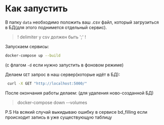 # Как запустить
В папку `data` необходимо положить ваш .csv файл, который загрузиться в БД(для этого поднимется отдельный сервис).

> ! delimiter у csv должен быть ';' !

Запускаем сервисы:
```bash
docker-compose up --build
```
(с флагом `-d` если нужно запустить в фоновом режиме)

Делаем `GET` запрос в наш сервер(которые идёт в БД):
```bash
 curl -X GET "http://localhost:5000/"
 ```

После окончания работы делаем: (для удаления ново-созданной БД)
> docker-compose down --volumes

P.S На всякий случай выкидываю ошибку в сервисе bd_filling если происходит запись в уже существующую таблицу
